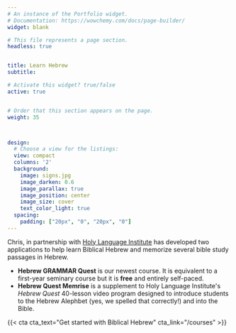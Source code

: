 ```yaml
---
# An instance of the Portfolio widget.
# Documentation: https://wowchemy.com/docs/page-builder/
widget: blank

# This file represents a page section.
headless: true


title: Learn Hebrew
subtitle:

# Activate this widget? true/false
active: true


# Order that this section appears on the page.
weight: 35



design:
  # Choose a view for the listings:
  view: compact
  columns: '2'
  background:
    image: signs.jpg
    image_darken: 0.6
    image_parallax: true
    image_position: center
    image_size: cover
    text_color_light: true
  spacing:
    padding: ["20px", "0", "20px", "0"]
---
```


Chris, in partnership with [Holy Language Institute](https://holylanguage.com) has developed two applications to help learn Biblical Hebrew and memorize several bible study passages in Hebrew.

* **Hebrew GRAMMAR Quest** is our newest course.  It is equivalent to a first-year seminary course but it is **free** and entirely self-paced.
* **Hebrew Quest Memrise** is a supplement to Holy Language Institute's _Hebrew Quest_ 40-lesson video program designed to introduce students to the Hebrew Alephbet (yes, we spelled that correctly!) and into the Bible.

{{< cta cta_text="Get started with Biblical Hebrew" cta_link="/courses" >}}